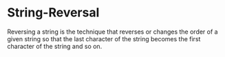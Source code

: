 # String-Reversal
Reversing a string is the technique that reverses or changes the order of a given string so that the last character of the string becomes the first character of the string and so on.
